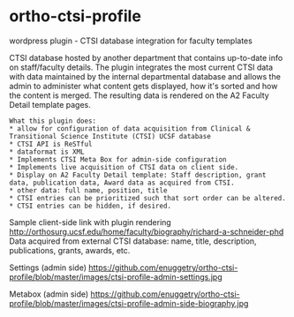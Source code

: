 # ortho-ctsi-profile
wordpress plugin - CTSI database integration for faculty templates

CTSI database hosted by another department that contains up-to-date info on staff/faculty details.
The plugin integrates the most current CTSI data with data maintained by the internal departmental database and allows
the admin to administer what content gets displayed, how it's sorted and how the content is merged.
The resulting data is rendered on the A2 Faculty Detail template pages.

	What this plugin does:
	* allow for configuration of data acquisition from Clinical & Transitional Science Institute (CTSI) UCSF database
	* CTSI API is ReSTful
	* dataformat is XML
	* Implements CTSI Meta Box for admin-side configuration
	* Implements live acquisition of CTSI data on client side.
	* Display on A2 Faculty Detail template: Staff description, grant data, publication data, Award data as acquired from CTSI.
	* other data: full name, position, title
	* CTSI entries can be prioritized such that sort order can be altered.
	* CTSI entries can be hidden, if desired.

Sample client-side link with plugin rendering
http://orthosurg.ucsf.edu/home/faculty/biography/richard-a-schneider-phd
Data acquired from external CTSI database: name, title, description, publications, grants, awards, etc.

Settings (admin side)
https://github.com/enuggetry/ortho-ctsi-profile/blob/master/images/ctsi-profile-admin-settings.jpg

Metabox (admin side)
https://github.com/enuggetry/ortho-ctsi-profile/blob/master/images/ctsi-profile-admin-side-biography.jpg

